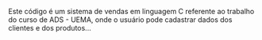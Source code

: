 Este código é um sistema de vendas em linguagem C referente ao trabalho do curso de ADS - UEMA, onde o usuário pode cadastrar dados dos clientes e dos produtos...
